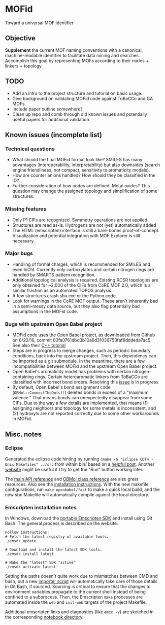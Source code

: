 # MOFid
Toward a universal MOF identifier

## Objective
**Supplement** the current MOF naming conventions with a canonical, machine-readable identifier to facilitate data mining and searches.  Accomplish this goal by representing MOFs according to their nodes + linkers + topology

## TODO
* Add an intro to the project structure and tutorial on basic usage.
* Give background on validating MOFid code against ToBaCCo and GA MOFs.
* Include paper outline somewhere?
* Clean up repo and comb through old known issues and potentially useful papers for additional validation.

## Known issues (incomplete list)
### Technical questions
* What should the final MOFid format look like?  SMILES has many advantages (interoperability, interpretability) but also downsides (search engine friendliness, not compact, sensitivity to aromaticity models).
* How are counter anions handled?  How should they be classified in the ID?
* Further consideration of how nodes are defined.  Metal oxides?  This question may change the assigned topology and simplification of some structures.

### Missing features
* Only P1 CIFs are recognized.  Symmetry operations are not applied
* Structures are read as-is.  Hydrogens are not (yet) automatically added
* The HTML (emscripten) interface is still a bare-bones proof-of-concept.  Visualization and potential integration with MOF Explorer is still necessary.

### Major bugs
* Handling of formal charges, which is recommended for SMILES and even InChI.  Currently only carboxylates and certain nitrogen rings are handled by SMARTS pattern recognition.
* Additional topological analysis is required.  Existing RCSR topologies are only obtained for ~2,000 of the CIFs from CoRE MOF 2.0, which is a similar fraction as an automated TOPOS analysis.
* A few structures crash sbu.exe or the Python code.
* Look for warnings in the CoRE MOF output.  These aren't inherently bad in a semi-messy data source, but they also flag potentially bad assumptions in the MOFid code.

### Bugs with upstream Open Babel project
* MOFid code uses the Open Babel project, as downloaded from Github on 6/23/16, commit 03fa0761dbd3b10a6d31036753faf8dddeda7ac5.  See also their [C++ tutorial](http://openbabel.org/wiki/Developer:Cpp_Tutorial)
* Steps are in progress to merge changes, such as periodic boundary conditions, back into the upstream project.  Then, this dependency can be imported as a git submodule.  In the meantime, there are a few incompatibilities between MOFid and the upstream Open Babel project.
* Open Babel's aromaticity model has problems with certain nitrogen-containing rings.  Certain heteroaromatic linkers from ToBaCCo are classified with incorrect bond orders.  Resolving this [issue](https://github.com/openbabel/openbabel/issues/1360) is in progress.
* By default, Open Babel's bond assignment code (`OBMol::ConnectTheDots()`) deletes bonds in excess of a "maximum valence."  That means bonds can unexpectedly disappear from some CIFs.  Due to the way a few details are implemented, that means (1) assigning neighbors and topology for some metals is inconsistent, and (2) hydroxyls are not reported correctly due to some other workarounds in MOFid.


## Misc. notes
### Eclipse
Generated the eclipse code hinting by running `cmake -G "Eclipse CDT4 - Unix Makefiles" ../src` from within bin/ based on a [helpful post](http://stackoverflow.com/questions/11645575/importing-a-cmake-project-into-eclipse-cdt).  Another [website](http://www.badprog.com/c-eclipse-installation-of-c-c-development-tools-cdt-and-cygwin-for-windows) might be useful if I try to get the "Run" button working later.

The [main API reference](http://openbabel.org/dev-api/namespaceOpenBabel.shtml) and [OBMol class reference](http://openbabel.org/dev-api/classOpenBabel_1_1OBMol.shtml) are also great resources.  Also see the [installation instructions](https://openbabel.org/docs/dev/Installation/install.html#local-build).  With the new makefile configurations, run `make openbabel/fast` to make a quick local build, and the new sbu Makefile will automatically compile against the local directory.

### Emscripten installation notes
In Windows, download the [portable Emscripten SDK](http://kripken.github.io/emscripten-site/docs/getting_started/downloads.html#platform-notes-installation-instructions-portable-sdk) and install using Git Bash.  The general process is described on the website:

```
Follow instructions:
# Fetch the latest registry of available tools.
./emsdk update

# Download and install the latest SDK tools.
./emsdk install latest

# Make the "latest" SDK "active"
./emsdk activate latest
```

Setting the paths doesn't quite work due to mismatches between CMD and bash, but a new [importer script](Scripts/import_emscripten.sh) will automatically take care of those details in Git Bash, if sourced.  Sourcing is critical to ensure that the changes to environment variables propagate to the current shell instead of being confined to a subprocess.  Then, the Emscripten `make` processes are automated inside the `web` and `init-web` targets of the project Makefile.

Additional emscripten links and diagnostics (like `emcc -v`) are sketched in the corresponding [notebook directory](Notebooks/20170810-emscripten/emscripten_installation.txt).



